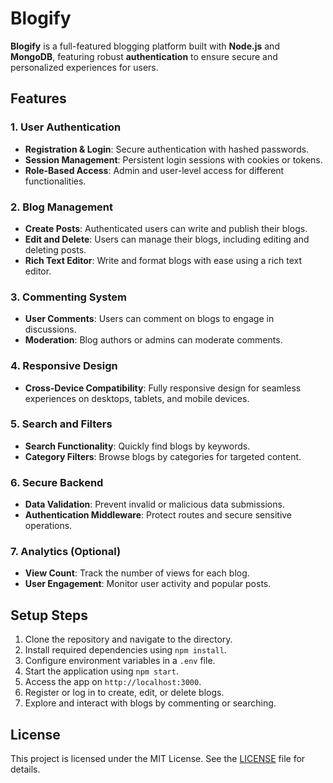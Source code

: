 # Blogify

**Blogify** is a full-featured blogging platform built with **Node.js** and **MongoDB**, featuring robust **authentication** to ensure secure and personalized experiences for users.

## Features

### 1. User Authentication
- **Registration & Login**: Secure authentication with hashed passwords.
- **Session Management**: Persistent login sessions with cookies or tokens.
- **Role-Based Access**: Admin and user-level access for different functionalities.

### 2. Blog Management
- **Create Posts**: Authenticated users can write and publish their blogs.
- **Edit and Delete**: Users can manage their blogs, including editing and deleting posts.
- **Rich Text Editor**: Write and format blogs with ease using a rich text editor.

### 3. Commenting System
- **User Comments**: Users can comment on blogs to engage in discussions.
- **Moderation**: Blog authors or admins can moderate comments.

### 4. Responsive Design
- **Cross-Device Compatibility**: Fully responsive design for seamless experiences on desktops, tablets, and mobile devices.

### 5. Search and Filters
- **Search Functionality**: Quickly find blogs by keywords.
- **Category Filters**: Browse blogs by categories for targeted content.

### 6. Secure Backend
- **Data Validation**: Prevent invalid or malicious data submissions.
- **Authentication Middleware**: Protect routes and secure sensitive operations.

### 7. Analytics (Optional)
- **View Count**: Track the number of views for each blog.
- **User Engagement**: Monitor user activity and popular posts.

## Setup Steps
1. Clone the repository and navigate to the directory.
2. Install required dependencies using `npm install`.
3. Configure environment variables in a `.env` file.
4. Start the application using `npm start`.
5. Access the app on `http://localhost:3000`.
6. Register or log in to create, edit, or delete blogs.
7. Explore and interact with blogs by commenting or searching.

## License

This project is licensed under the MIT License. See the [LICENSE](LICENSE) file for details.
